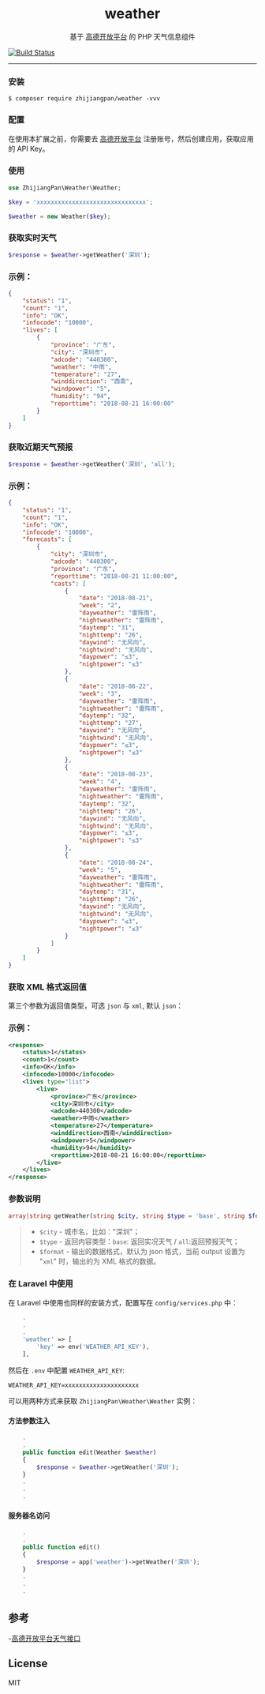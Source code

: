 <h1 align="center"> weather </h1>

<p align="center">基于 <a target=_blank href="https://console.amap.com/dev/index">高德开放平台</a> 的 PHP 天气信息组件</p>

[![Build Status](https://travis-ci.org/zhijiangPan/weather.svg?branch=master)](https://travis-ci.org/zhijiangPan/weather)
____
### 安装

```shell
$ composer require zhijiangpan/weather -vvv
```

### 配置

在使用本扩展之前，你需要去 [高德开放平台](https://console.amap.com/dev/index) 注册账号，然后创建应用，获取应用的 API Key。

### 使用

```php
use ZhijiangPan\Weather\Weather;

$key = 'xxxxxxxxxxxxxxxxxxxxxxxxxxxxxxx';

$weather = new Weather($key);
```

### 获取实时天气
```php
$response = $weather->getWeather('深圳');
```
### 示例：
```json
{
    "status": "1",
    "count": "1",
    "info": "OK",
    "infocode": "10000",
    "lives": [
        {
            "province": "广东",
            "city": "深圳市",
            "adcode": "440300",
            "weather": "中雨",
            "temperature": "27",
            "winddirection": "西南",
            "windpower": "5",
            "humidity": "94",
            "reporttime": "2018-08-21 16:00:00"
        }
    ]
}
```
### 获取近期天气预报
```php
$response = $weather->getWeather('深圳', 'all');
```

### 示例：
```json
{
    "status": "1", 
    "count": "1", 
    "info": "OK", 
    "infocode": "10000", 
    "forecasts": [
        {
            "city": "深圳市", 
            "adcode": "440300", 
            "province": "广东", 
            "reporttime": "2018-08-21 11:00:00", 
            "casts": [
                {
                    "date": "2018-08-21", 
                    "week": "2", 
                    "dayweather": "雷阵雨", 
                    "nightweather": "雷阵雨", 
                    "daytemp": "31", 
                    "nighttemp": "26", 
                    "daywind": "无风向", 
                    "nightwind": "无风向", 
                    "daypower": "≤3", 
                    "nightpower": "≤3"
                }, 
                {
                    "date": "2018-08-22", 
                    "week": "3", 
                    "dayweather": "雷阵雨", 
                    "nightweather": "雷阵雨", 
                    "daytemp": "32", 
                    "nighttemp": "27", 
                    "daywind": "无风向", 
                    "nightwind": "无风向", 
                    "daypower": "≤3", 
                    "nightpower": "≤3"
                }, 
                {
                    "date": "2018-08-23", 
                    "week": "4", 
                    "dayweather": "雷阵雨", 
                    "nightweather": "雷阵雨", 
                    "daytemp": "32", 
                    "nighttemp": "26", 
                    "daywind": "无风向", 
                    "nightwind": "无风向", 
                    "daypower": "≤3", 
                    "nightpower": "≤3"
                }, 
                {
                    "date": "2018-08-24", 
                    "week": "5", 
                    "dayweather": "雷阵雨", 
                    "nightweather": "雷阵雨", 
                    "daytemp": "31", 
                    "nighttemp": "26", 
                    "daywind": "无风向", 
                    "nightwind": "无风向", 
                    "daypower": "≤3", 
                    "nightpower": "≤3"
                }
            ]
        }
    ]
}
```

### 获取 XML 格式返回值

第三个参数为返回值类型，可选 `json` 与 `xml`, 默认 `json`：

### 示例：
```xml
<response>
    <status>1</status>
    <count>1</count>
    <info>OK</info>
    <infocode>10000</infocode>
    <lives type="list">
        <live>
            <province>广东</province>
            <city>深圳市</city>
            <adcode>440300</adcode>
            <weather>中雨</weather>
            <temperature>27</temperature>
            <winddirection>西南</winddirection>
            <windpower>5</windpower>
            <humidity>94</humidity>
            <reporttime>2018-08-21 16:00:00</reporttime>
        </live>
    </lives>
</response>
```

### 参数说明
```php
array|string getWeather(string $city, string $type = 'base', string $format = 'json')
```

> - `$city` - 城市名，比如："深圳"；
> - `$type` - 返回内容类型：`base`: 返回实况天气 / `all`:返回预报天气；
> - `$format` - 输出的数据格式，默认为 json 格式，当前 output 设置为 "`xml`" 时，输出的为 XML 格式的数据。

### 在 Laravel 中使用

在 Laravel 中使用也同样的安装方式，配置写在 `config/services.php` 中：
```php
    .
    .
    .
    'weather' => [
		'key' => env('WEATHER_API_KEY'),
    ],
```

然后在 `.env` 中配置 `WEATHER_API_KEY`:

```dotenv
WEATHER_API_KEY=xxxxxxxxxxxxxxxxxxxxx
```

可以用两种方式来获取 `ZhijiangPan\Weather\Weather` 实例：

#### 方法参数注入

```php
	.
	.
	public function edit(Weather $weather) 
	{
		$response = $weather->getWeather('深圳');
	}
	.
	.
	.
```

#### 服务器名访问

```php
	.
	.
	public function edit() 
	{
		$response = app('weather')->getWeather('深圳');
	}
	.
	.
	.
```

## 参考

-[高德开放平台天气接口](https://lbs.amap.com/api/webservice/guide/api/weatherinfo/)

## License

MIT
